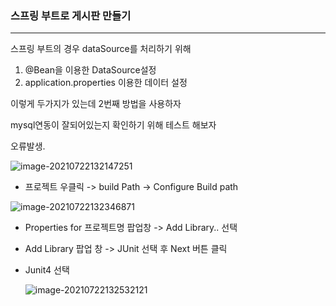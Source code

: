### 스프링 부트로 게시판 만들기

---

스프링 부트의 경우 dataSource를 처리하기 위해 

1. @Bean을 이용한 DataSource설정
2. application.properties 이용한 데이터 설정

이렇게 두가지가 있는데 2번째 방법을 사용하자 

mysql연동이 잘되어있는지 확인하기 위해 테스트 해보자 

오류발생.

![image-20210722132147251](https://user-images.githubusercontent.com/82528589/126729410-2ce48ffd-246c-4693-8a45-7094a387313c.png)



* 프로젝트 우클릭 -> build Path -> Configure Build path 

 ![image-20210722132346871](https://user-images.githubusercontent.com/82528589/126729420-240d3490-f3ee-4693-8186-f756a59788e6.png)

* Properties for 프로젝트명 팝업창 -> Add Library.. 선택

* Add Library 팝업 창 -> JUnit 선택 후 Next 버튼 클릭

* Junit4 선택 

  ![image-20210722132532121](https://user-images.githubusercontent.com/82528589/126729450-ed001fa4-0ed3-40da-9c71-ae0c35e4c3e8.png)

